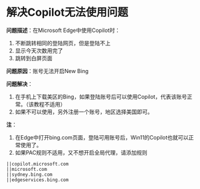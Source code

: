 # 解决Copilot无法使用问题

**问题描述**：在Microsoft Edge中使用Copilot时：

1. 不断跳转相同的登陆网页，但是登陆不上
2. 显示今天次数用完了
3. 跳转到白屏页面

**问题原因**：账号无法开启New Bing

**问题解决**：

1. 在手机上下载美区的Bing，如果登陆账号后可以使用Copilot，代表该账号正常。（该教程不适用）
2. 如果不可以使用，另外注册一个账号，地区选择美国即可。

**注**：

1. 在Edge中打开bing.com页面，登陆可用账号后，Win11的Copilot也就可以正常使用了。
2. 如果PAC规则不适用，又不想开启全局代理，请添加规则

```
||copilot.microsoft.com
||microsoft.com
||sydney.bing.com
||edgeservices.bing.com
```





